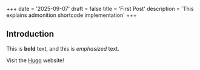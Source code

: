 +++
date = '2025-09-07'
draft = false
title = 'First Post'
description = 'This explains admonition shortcode implementation'
+++
## Introduction

This is **bold** text, and this is *emphasized* text.

Visit the [Hugo](https://gohugo.io) website!
